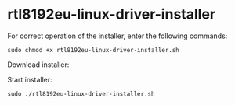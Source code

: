 # rtl8192eu-linux-driver-installer
For correct operation of the installer, enter the following commands:

    sudo chmod +x rtl8192eu-linux-driver-installer.sh
Download installer:
    
Start installer:

    sudo ./rtl8192eu-linux-driver-installer.sh
